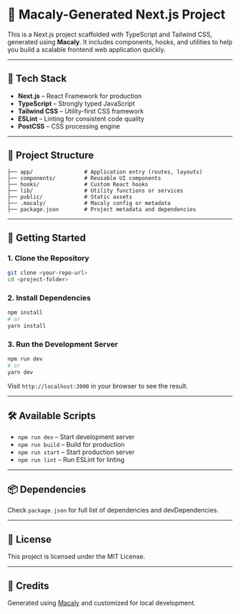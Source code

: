 # 🚀 Macaly-Generated Next.js Project

This is a Next.js project scaffolded with TypeScript and Tailwind CSS, generated using **Macaly**. It includes components, hooks, and utilities to help you build a scalable frontend web application quickly.

---

## 🧰 Tech Stack

- **Next.js** – React Framework for production
- **TypeScript** – Strongly typed JavaScript
- **Tailwind CSS** – Utility-first CSS framework
- **ESLint** – Linting for consistent code quality
- **PostCSS** – CSS processing engine

---

## 📁 Project Structure

```
├── app/                # Application entry (routes, layouts)
├── components/         # Reusable UI components
├── hooks/              # Custom React hooks
├── lib/                # Utility functions or services
├── public/             # Static assets
├── .macaly/            # Macaly config or metadata
├── package.json        # Project metadata and dependencies
```

---

## 🚀 Getting Started

### 1. Clone the Repository

```bash
git clone <your-repo-url>
cd <project-folder>
```

### 2. Install Dependencies

```bash
npm install
# or
yarn install
```

### 3. Run the Development Server

```bash
npm run dev
# or
yarn dev
```

Visit `http://localhost:3000` in your browser to see the result.

---

## 🛠️ Available Scripts

- `npm run dev` – Start development server
- `npm run build` – Build for production
- `npm run start` – Start production server
- `npm run lint` – Run ESLint for linting

---

## 📦 Dependencies

Check `package.json` for full list of dependencies and devDependencies.

---

## 📄 License

This project is licensed under the MIT License.

---

## 🧠 Credits

Generated using [Macaly](https://macaly.dev/) and customized for local development.